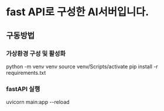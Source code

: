 # fast API로 구성한 AI서버입니다.

## 구동방법

### 가상환경 구성 및 활성화

python -m venv venv
source venv/Scripts/activate
pip install -r requirements.txt

### fastAPI 실행

uvicorn main:app --reload
